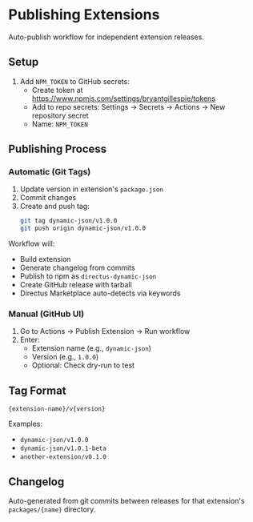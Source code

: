 # Publishing Extensions

Auto-publish workflow for independent extension releases.

## Setup

1. Add `NPM_TOKEN` to GitHub secrets:
   - Create token at https://www.npmjs.com/settings/bryantgillespie/tokens
   - Add to repo secrets: Settings → Secrets → Actions → New repository secret
   - Name: `NPM_TOKEN`

## Publishing Process

### Automatic (Git Tags)

1. Update version in extension's `package.json`
2. Commit changes
3. Create and push tag:
   ```bash
   git tag dynamic-json/v1.0.0
   git push origin dynamic-json/v1.0.0
   ```

Workflow will:
- Build extension
- Generate changelog from commits
- Publish to npm as `directus-dynamic-json`
- Create GitHub release with tarball
- Directus Marketplace auto-detects via keywords

### Manual (GitHub UI)

1. Go to Actions → Publish Extension → Run workflow
2. Enter:
   - Extension name (e.g., `dynamic-json`)
   - Version (e.g., `1.0.0`)
   - Optional: Check dry-run to test

## Tag Format

`{extension-name}/v{version}`

Examples:
- `dynamic-json/v1.0.0`
- `dynamic-json/v1.0.1-beta`
- `another-extension/v0.1.0`

## Changelog

Auto-generated from git commits between releases for that extension's `packages/{name}` directory.

